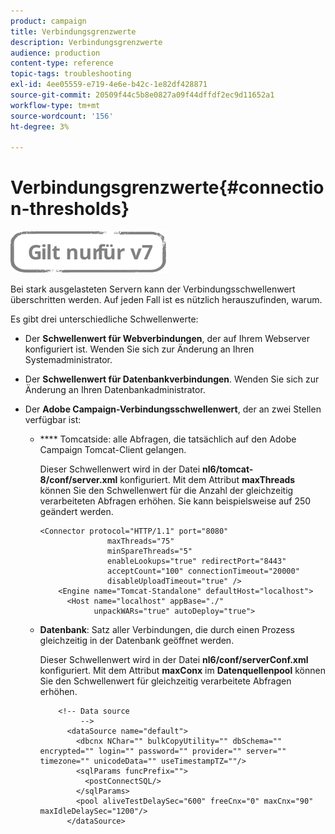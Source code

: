 ```yaml
---
product: campaign
title: Verbindungsgrenzwerte
description: Verbindungsgrenzwerte
audience: production
content-type: reference
topic-tags: troubleshooting
exl-id: 4ee05559-e719-4e6e-b42c-1e82df428871
source-git-commit: 20509f44c5b8e0827a09f44dffdf2ec9d11652a1
workflow-type: tm+mt
source-wordcount: '156'
ht-degree: 3%

---
```


# Verbindungsgrenzwerte{#connection-thresholds}

![](../../assets/v7-only.svg)

Bei stark ausgelasteten Servern kann der Verbindungsschwellenwert überschritten werden. Auf jeden Fall ist es nützlich herauszufinden, warum.

Es gibt drei unterschiedliche Schwellenwerte:

* Der **Schwellenwert für Webverbindungen**, der auf Ihrem Webserver konfiguriert ist. Wenden Sie sich zur Änderung an Ihren Systemadministrator.

* Der **Schwellenwert für Datenbankverbindungen**. Wenden Sie sich zur Änderung an Ihren Datenbankadministrator.

* Der **Adobe Campaign-Verbindungsschwellenwert**, der an zwei Stellen verfügbar ist:

   * **** Tomcatside: alle Abfragen, die tatsächlich auf den Adobe Campaign Tomcat-Client gelangen.

      Dieser Schwellenwert wird in der Datei **nl6/tomcat-8/conf/server.xml** konfiguriert. Mit dem Attribut **maxThreads** können Sie den Schwellenwert für die Anzahl der gleichzeitig verarbeiteten Abfragen erhöhen. Sie kann beispielsweise auf 250 geändert werden.

      ```
      <Connector protocol="HTTP/1.1" port="8080"
                     maxThreads="75"
                     minSpareThreads="5"
                     enableLookups="true" redirectPort="8443"
                     acceptCount="100" connectionTimeout="20000"
                     disableUploadTimeout="true" />
          <Engine name="Tomcat-Standalone" defaultHost="localhost">
            <Host name="localhost" appBase="./"
                  unpackWARs="true" autoDeploy="true">
      ```

   * **Datenbank**: Satz aller Verbindungen, die durch einen Prozess gleichzeitig in der Datenbank geöffnet werden.

      Dieser Schwellenwert wird in der Datei **nl6/conf/serverConf.xml** konfiguriert. Mit dem Attribut **maxConx** im **Datenquellenpool** können Sie den Schwellenwert für gleichzeitig verarbeitete Abfragen erhöhen.

      ```
          <!-- Data source
               -->
            <dataSource name="default">
              <dbcnx NChar="" bulkCopyUtility="" dbSchema="" encrypted="" login="" password="" provider="" server="" timezone="" unicodeData="" useTimestampTZ=""/>
              <sqlParams funcPrefix="">
                <postConnectSQL/>
              </sqlParams>
              <pool aliveTestDelaySec="600" freeCnx="0" maxCnx="90" maxIdleDelaySec="1200"/>
            </dataSource>
      ```
